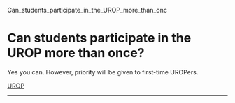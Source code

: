Can_students_participate_in_the_UROP_more_than_onc



Can students participate in the UROP more than once?
====================================================

Yes you can. However, priority will be given to first-time UROPers.

[UROP](https://www.sutd.edu.sg/tag/urop/)

---


